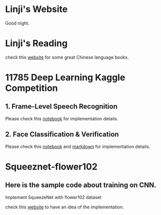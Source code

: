 # Linji's Website
Good night.

# Linji's Reading

check this [website](https://joewang.notion.site/f9e58b77b242444abea672542d537866?v=ff94b5d39c174fb6a99a54ffaf7f5a35) for some great Chinese language books.

# 11785 Deep Learning Kaggle Competition

## 1. Frame-Level Speech Recognition

Please check this [notebook](./HW1.html) for implementation details.

## 2. Face Classification & Verification

Please check this [notebook](./HW2P2_code.html) and [markdown](./handin/README.md) for implementation details.

# Squeeznet-flower102
## Here is the sample code about training on CNN.

Implement SqueezeNet with flower102 dataset

check this [website](./src/squeeeznet_flower_tutorial.html) to have an idea of the implementation.

